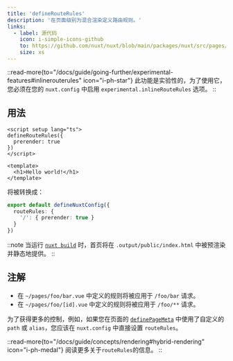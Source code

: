 ```yaml
---
title: 'defineRouteRules'
description: '在页面级别为混合渲染定义路由规则。'
links:
  - label: 源代码
    icon: i-simple-icons-github
    to: https://github.com/nuxt/nuxt/blob/main/packages/nuxt/src/pages/runtime/composables.ts
    size: xs
---
```


::read-more{to="/docs/guide/going-further/experimental-features#inlinerouterules" icon="i-ph-star"}
此功能是实验性的，为了使用它，您必须在您的 `nuxt.config` 中启用 `experimental.inlineRouteRules` 选项。
::

## 用法

```vue [pages/index.vue]
<script setup lang="ts">
defineRouteRules({
  prerender: true
})
</script>

<template>
  <h1>Hello world!</h1>
</template>
```

将被转换成：

```ts [nuxt.config.ts]
export default defineNuxtConfig({
  routeRules: {
    '/': { prerender: true }
  }
})
```

::note
当运行 [`nuxt build`](/docs/api/commands/build) 时，首页将在 `.output/public/index.html` 中被预渲染并静态地提供。
::

## 注解

- 在 `~/pages/foo/bar.vue` 中定义的规则将被应用于 `/foo/bar` 请求。
- 在 `~/pages/foo/[id].vue` 中定义的规则将被应用于 `/foo/**` 请求。

为了获得更多的控制，例如，如果您在页面的 [`definePageMeta`](/docs/api/utils/define-page-meta) 中使用了自定义的 `path` 或 `alias`，您应该在 `nuxt.config` 中直接设置 `routeRules`。

::read-more{to="/docs/guide/concepts/rendering#hybrid-rendering" icon="i-ph-medal"}
阅读更多关于`routeRules`的信息。
::
